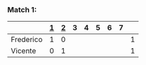 ### Match 1:

| | [1](lichess.org/Ccp130K1) | [2](lichess.org/HQ5eMgrq) | 3 | 4 | 5 | 6 | 7 | |
| :--- | :---: | :---: | :---: | :---: | :---: | :---: | :---: | :---: |
| Frederico | 1 | 0 |  |  |  |  |  | 1 |
| Vicente | 0 | 1 |  |  |  |  |  | 1 |


